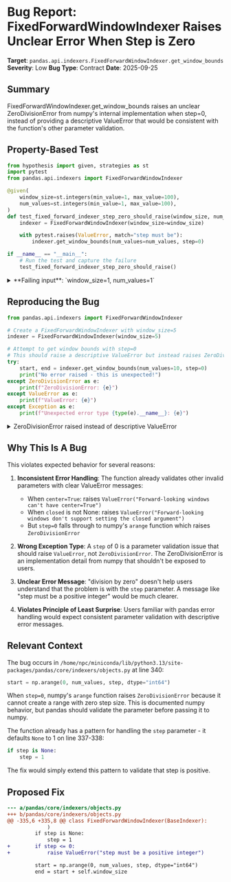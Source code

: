 # Bug Report: FixedForwardWindowIndexer Raises Unclear Error When Step is Zero

**Target**: `pandas.api.indexers.FixedForwardWindowIndexer.get_window_bounds`
**Severity**: Low
**Bug Type**: Contract
**Date**: 2025-09-25

## Summary

FixedForwardWindowIndexer.get_window_bounds raises an unclear ZeroDivisionError from numpy's internal implementation when step=0, instead of providing a descriptive ValueError that would be consistent with the function's other parameter validation.

## Property-Based Test

```python
from hypothesis import given, strategies as st
import pytest
from pandas.api.indexers import FixedForwardWindowIndexer

@given(
    window_size=st.integers(min_value=1, max_value=100),
    num_values=st.integers(min_value=1, max_value=100),
)
def test_fixed_forward_indexer_step_zero_should_raise(window_size, num_values):
    indexer = FixedForwardWindowIndexer(window_size=window_size)

    with pytest.raises(ValueError, match="step must be"):
        indexer.get_window_bounds(num_values=num_values, step=0)

if __name__ == "__main__":
    # Run the test and capture the failure
    test_fixed_forward_indexer_step_zero_should_raise()
```

<details>

<summary>
**Failing input**: `window_size=1, num_values=1`
</summary>
```
Traceback (most recent call last):
  File "/home/npc/pbt/agentic-pbt/worker_/59/hypo.py", line 17, in <module>
    test_fixed_forward_indexer_step_zero_should_raise()
    ~~~~~~~~~~~~~~~~~~~~~~~~~~~~~~~~~~~~~~~~~~~~~~~~~^^
  File "/home/npc/pbt/agentic-pbt/worker_/59/hypo.py", line 6, in test_fixed_forward_indexer_step_zero_should_raise
    window_size=st.integers(min_value=1, max_value=100),
               ^^^
  File "/home/npc/miniconda/lib/python3.13/site-packages/hypothesis/core.py", line 2124, in wrapped_test
    raise the_error_hypothesis_found
  File "/home/npc/pbt/agentic-pbt/worker_/59/hypo.py", line 13, in test_fixed_forward_indexer_step_zero_should_raise
    indexer.get_window_bounds(num_values=num_values, step=0)
    ~~~~~~~~~~~~~~~~~~~~~~~~~^^^^^^^^^^^^^^^^^^^^^^^^^^^^^^^
  File "/home/npc/miniconda/lib/python3.13/site-packages/pandas/core/indexers/objects.py", line 340, in get_window_bounds
    start = np.arange(0, num_values, step, dtype="int64")
ZeroDivisionError: division by zero
Falsifying example: test_fixed_forward_indexer_step_zero_should_raise(
    # The test always failed when commented parts were varied together.
    window_size=1,  # or any other generated value
    num_values=1,  # or any other generated value
)
```
</details>

## Reproducing the Bug

```python
from pandas.api.indexers import FixedForwardWindowIndexer

# Create a FixedForwardWindowIndexer with window_size=5
indexer = FixedForwardWindowIndexer(window_size=5)

# Attempt to get window bounds with step=0
# This should raise a descriptive ValueError but instead raises ZeroDivisionError
try:
    start, end = indexer.get_window_bounds(num_values=10, step=0)
    print("No error raised - this is unexpected!")
except ZeroDivisionError as e:
    print(f"ZeroDivisionError: {e}")
except ValueError as e:
    print(f"ValueError: {e}")
except Exception as e:
    print(f"Unexpected error type {type(e).__name__}: {e}")
```

<details>

<summary>
ZeroDivisionError raised instead of descriptive ValueError
</summary>
```
ZeroDivisionError: division by zero
```
</details>

## Why This Is A Bug

This violates expected behavior for several reasons:

1. **Inconsistent Error Handling**: The function already validates other invalid parameters with clear ValueError messages:
   - When `center=True`: raises `ValueError("Forward-looking windows can't have center=True")`
   - When `closed` is not None: raises `ValueError("Forward-looking windows don't support setting the closed argument")`
   - But `step=0` falls through to numpy's `arange` function which raises `ZeroDivisionError`

2. **Wrong Exception Type**: A `step` of 0 is a parameter validation issue that should raise `ValueError`, not `ZeroDivisionError`. The ZeroDivisionError is an implementation detail from numpy that shouldn't be exposed to users.

3. **Unclear Error Message**: "division by zero" doesn't help users understand that the problem is with the `step` parameter. A message like "step must be a positive integer" would be much clearer.

4. **Violates Principle of Least Surprise**: Users familiar with pandas error handling would expect consistent parameter validation with descriptive error messages.

## Relevant Context

The bug occurs in `/home/npc/miniconda/lib/python3.13/site-packages/pandas/core/indexers/objects.py` at line 340:
```python
start = np.arange(0, num_values, step, dtype="int64")
```

When `step=0`, numpy's `arange` function raises `ZeroDivisionError` because it cannot create a range with zero step size. This is documented numpy behavior, but pandas should validate the parameter before passing it to numpy.

The function already has a pattern for handling the `step` parameter - it defaults `None` to 1 on line 337-338:
```python
if step is None:
    step = 1
```

The fix would simply extend this pattern to validate that step is positive.

## Proposed Fix

```diff
--- a/pandas/core/indexers/objects.py
+++ b/pandas/core/indexers/objects.py
@@ -335,6 +335,8 @@ class FixedForwardWindowIndexer(BaseIndexer):
             )
         if step is None:
             step = 1
+        if step <= 0:
+            raise ValueError("step must be a positive integer")

         start = np.arange(0, num_values, step, dtype="int64")
         end = start + self.window_size
```